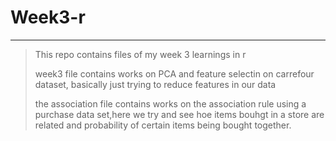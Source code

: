 # Week3-r
----
>This repo contains files of my week 3 learnings in r
>
>week3 file contains works on PCA and feature selectin on carrefour dataset, basically just trying to reduce features in our data  
>
>the association file contains works on the association rule using a purchase data set,here we try and see hoe items bouhgt in a store are related and probability of certain items being bought together.
